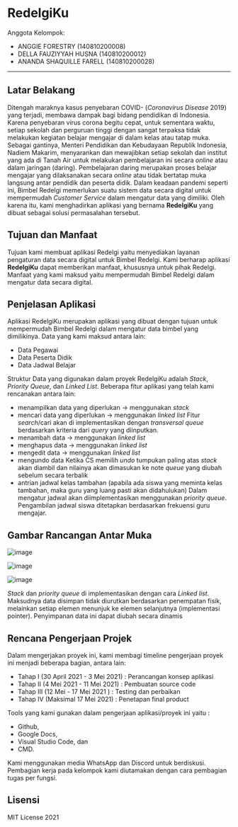 # RedelgiKu

Anggota Kelompok:
* ANGGIE FORESTRY (140810200008)
* DELLA FAUZIYYAH HUSNA (140810200012)
* ANANDA SHAQUILLE FARELL (140810200028)
---
## Latar Belakang
Ditengah maraknya kasus penyebaran COVID- (*Coronavirus Disease* 2019) yang terjadi, membawa dampak bagi bidang pendidikan di Indonesia. Karena penyebaran virus corona begitu cepat, untuk sementara waktu, setiap sekolah dan perguruan tinggi dengan sangat terpaksa tidak melakukan kegiatan belajar mengajar di dalam kelas atau tatap muka. Sebagai gantinya, Menteri Pendidikan dan Kebudayaan Republik Indonesia, Nadiem Makarim, menyarankan dan mewajibkan setiap sekolah dan institut yang ada di Tanah Air untuk melakukan pembelajaran ini secara *online* atau dalam jaringan (daring). 
Pembelajaran daring merupakan proses belajar mengajar yang dilaksanakan secara *online* atau tidak bertatap muka langsung antar pendidik dan peserta didik. Dalam keadaan pandemi seperti ini, Bimbel Redelgi memerlukan suatu sistem data secara digital untuk mempermudah *Customer Service* dalam mengatur data yang dimiliki. Oleh karena itu, kami menghadirkan aplikasi yang bernama **RedelgiKu** yang dibuat sebagai solusi permasalahan tersebut.


## Tujuan dan Manfaat
Tujuan kami membuat aplikasi Redelgi yaitu menyediakan layanan pengaturan data secara digital untuk Bimbel Redelgi. Kami berharap aplikasi **RedelgiKu** dapat memberikan manfaat, khususnya untuk pihak Redelgi. Manfaat yang kami maksud yaitu mempermudah Bimbel Redelgi dalam mengatur data secara digital.


## Penjelasan Aplikasi
Aplikasi RedelgiKu merupakan aplikasi yang dibuat dengan tujuan untuk mempermudah Bimbel Redelgi dalam mengatur data bimbel yang dimilikinya. Data yang kami maksud antara lain:
- Data Pegawai
- Data Peserta Didik
- Data Jadwal Belajar

Struktur Data yang digunakan dalam proyek RedelgiKu adalah *Stack*, *Priority Queue*, dan *Linked List*. Beberapa fitur aplikasi yang telah kami rencanakan antara lain:
- menampilkan data yang diperlukan -> menggunakan *stack*
- mencari data yang diperlukan -> menggunakan *linked list*
Fitur *search*/cari akan di implementasikan dengan *transversal queue* berdasarkan kriteria dari *query* yang diinputkan.
- menambah data -> menggunakan *linked list*
- menghapus data -> menggunakan *linked list*
- mengedit data -> menggunakan *linked list*
- mengundo data 
Ketika CS memilih *undo* tumpukan paling atas *stack* akan diambil dan nilainya akan dimasukan ke note *queue* yang diubah sebelum secara terbalik
- antrian jadwal kelas tambahan (apabila ada siswa yang meminta kelas tambahan, maka guru yang luang pasti akan didahulukan)
Dalam mengatur jadwal akan diimplementasikan menggunakan *priority queue*. Pengambilan jadwal siswa ditetapkan berdasarkan frekuensi guru mengajar. 

## Gambar Rancangan Antar Muka
<!--
Buat rancangan antar muka selengkap mungkin sesuai fungsi aplikasinya. rancangan antar muka
diusahakan serapih dan seindah mungkin. tools yang digunakan dalam pembuatan rancangan gambar
dibebaskan sesuai kreatifitas kalian
!-->
![image](https://user-images.githubusercontent.com/79789750/116955287-4d8f5400-acbc-11eb-9ec1-4097a6756a92.png)

![image](https://user-images.githubusercontent.com/79789750/116956447-7f55ea00-acbf-11eb-9041-54a000aa0d0e.png)

![image](https://user-images.githubusercontent.com/79789750/116956456-854bcb00-acbf-11eb-9615-c455fb4b30e3.png)

*Stack* dan *priority queue* di implementasikan dengan cara *Linked list*. Maksudnya data disimpan tidak diurutkan berdasarkan penempatan fisik, melainkan setiap elemen menunjuk ke elemen selanjutnya (implementasi pointer). Penyimpanan data ini dapat diubah secara dinamis





## Rencana Pengerjaan Projek
Dalam mengerjakan proyek ini, kami membagi timeline pengerjaan proyek ini menjadi beberapa bagian, antara lain:
- Tahap I (30 April 2021 - 3 Mei 2021)	: Perancangan konsep aplikasi 
- Tahap II (4 Mei 2021 - 11 Mei 2021)	: Pembuatan source code
- Tahap III (12 Mei - 17 Mei 2021 )	: Testing dan perbaikan
- Tahap IV (Maksimal 17 Mei 2021)	: Penetapan final product

Tools yang kami gunakan dalam pengerjaan aplikasi/proyek ini yaitu :
- Github, 
- Google Docs, 
- Visual Studio Code, dan 
- CMD. 

Kami menggunakan media WhatsApp dan Discord untuk berdiskusi. Pembagian kerja pada kelompok kami diutamakan dengan cara pembagian tugas per fungsi. 



## Lisensi

MIT License 2021
